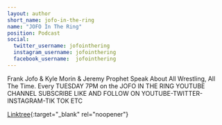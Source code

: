 ```yaml
---
layout: author
short_name: jofo-in-the-ring
name: "JOFO In The Ring"
position: Podcast
social:
  twitter_username: jofointhering
  instagram_username: jofointhering
  facebook_username:  jofointhering
---
```

Frank Jofo & Kyle Morin & Jeremy Prophet Speak About All Wrestling, All The Time.
Every TUESDAY 7PM on the JOFO IN THE RING YOUTUBE CHANNEL
SUBSCRIBE LIKE AND FOLLOW ON YOUTUBE-TWITTER-INSTAGRAM-TIK TOK ETC

[Linktree](https://linktr.ee/Jofointhering){:target="_blank" rel="noopener"}
